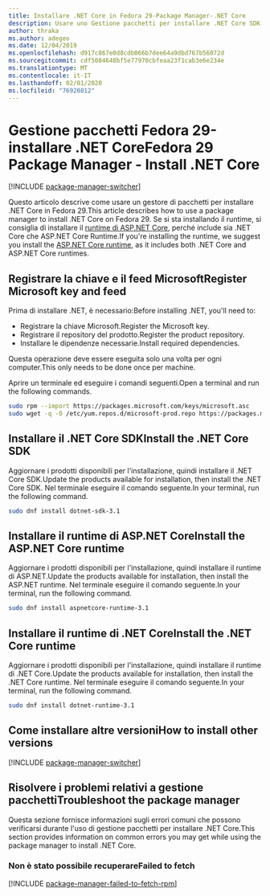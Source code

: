 ```yaml
---
title: Installare .NET Core in Fedora 29-Package Manager-.NET Core
description: Usare uno Gestione pacchetti per installare .NET Core SDK e Runtime in Fedora 29.
author: thraka
ms.author: adegeo
ms.date: 12/04/2019
ms.openlocfilehash: d917c867e0d8cdb066b7dee64a9dbd767b56072d
ms.sourcegitcommit: cdf5084648bf5e77970cbfeaa23f1cab3e6e234e
ms.translationtype: MT
ms.contentlocale: it-IT
ms.lasthandoff: 02/01/2020
ms.locfileid: "76920812"
---
```

# <a name="fedora-29-package-manager---install-net-core"></a><span data-ttu-id="2f40d-103">Gestione pacchetti Fedora 29-installare .NET Core</span><span class="sxs-lookup"><span data-stu-id="2f40d-103">Fedora 29 Package Manager - Install .NET Core</span></span>

[!INCLUDE [package-manager-switcher](./includes/package-manager-switcher.md)]

<span data-ttu-id="2f40d-104">Questo articolo descrive come usare un gestore di pacchetti per installare .NET Core in Fedora 29.</span><span class="sxs-lookup"><span data-stu-id="2f40d-104">This article describes how to use a package manager to install .NET Core on Fedora 29.</span></span> <span data-ttu-id="2f40d-105">Se si sta installando il runtime, si consiglia di installare il [runtime di ASP.NET Core](#install-the-aspnet-core-runtime), perché include sia .NET Core che ASP.NET Core Runtime.</span><span class="sxs-lookup"><span data-stu-id="2f40d-105">If you're installing the runtime, we suggest you install the [ASP.NET Core runtime](#install-the-aspnet-core-runtime), as it includes both .NET Core and ASP.NET Core runtimes.</span></span>

## <a name="register-microsoft-key-and-feed"></a><span data-ttu-id="2f40d-106">Registrare la chiave e il feed Microsoft</span><span class="sxs-lookup"><span data-stu-id="2f40d-106">Register Microsoft key and feed</span></span>

<span data-ttu-id="2f40d-107">Prima di installare .NET, è necessario:</span><span class="sxs-lookup"><span data-stu-id="2f40d-107">Before installing .NET, you'll need to:</span></span>

- <span data-ttu-id="2f40d-108">Registrare la chiave Microsoft.</span><span class="sxs-lookup"><span data-stu-id="2f40d-108">Register the Microsoft key.</span></span>
- <span data-ttu-id="2f40d-109">Registrare il repository del prodotto.</span><span class="sxs-lookup"><span data-stu-id="2f40d-109">Register the product repository.</span></span>
- <span data-ttu-id="2f40d-110">Installare le dipendenze necessarie.</span><span class="sxs-lookup"><span data-stu-id="2f40d-110">Install required dependencies.</span></span>

<span data-ttu-id="2f40d-111">Questa operazione deve essere eseguita solo una volta per ogni computer.</span><span class="sxs-lookup"><span data-stu-id="2f40d-111">This only needs to be done once per machine.</span></span>

<span data-ttu-id="2f40d-112">Aprire un terminale ed eseguire i comandi seguenti.</span><span class="sxs-lookup"><span data-stu-id="2f40d-112">Open a terminal and run the following commands.</span></span>

```bash
sudo rpm --import https://packages.microsoft.com/keys/microsoft.asc
sudo wget -q -O /etc/yum.repos.d/microsoft-prod.repo https://packages.microsoft.com/config/fedora/29/prod.repo
```

## <a name="install-the-net-core-sdk"></a><span data-ttu-id="2f40d-113">Installare il .NET Core SDK</span><span class="sxs-lookup"><span data-stu-id="2f40d-113">Install the .NET Core SDK</span></span>

<span data-ttu-id="2f40d-114">Aggiornare i prodotti disponibili per l'installazione, quindi installare il .NET Core SDK.</span><span class="sxs-lookup"><span data-stu-id="2f40d-114">Update the products available for installation, then install the .NET Core SDK.</span></span> <span data-ttu-id="2f40d-115">Nel terminale eseguire il comando seguente.</span><span class="sxs-lookup"><span data-stu-id="2f40d-115">In your terminal, run the following command.</span></span>

```bash
sudo dnf install dotnet-sdk-3.1
```

## <a name="install-the-aspnet-core-runtime"></a><span data-ttu-id="2f40d-116">Installare il runtime di ASP.NET Core</span><span class="sxs-lookup"><span data-stu-id="2f40d-116">Install the ASP.NET Core runtime</span></span>

<span data-ttu-id="2f40d-117">Aggiornare i prodotti disponibili per l'installazione, quindi installare il runtime di ASP.NET.</span><span class="sxs-lookup"><span data-stu-id="2f40d-117">Update the products available for installation, then install the ASP.NET runtime.</span></span> <span data-ttu-id="2f40d-118">Nel terminale eseguire il comando seguente.</span><span class="sxs-lookup"><span data-stu-id="2f40d-118">In your terminal, run the following command.</span></span>

```bash
sudo dnf install aspnetcore-runtime-3.1
```

## <a name="install-the-net-core-runtime"></a><span data-ttu-id="2f40d-119">Installare il runtime di .NET Core</span><span class="sxs-lookup"><span data-stu-id="2f40d-119">Install the .NET Core runtime</span></span>

<span data-ttu-id="2f40d-120">Aggiornare i prodotti disponibili per l'installazione, quindi installare il runtime di .NET Core.</span><span class="sxs-lookup"><span data-stu-id="2f40d-120">Update the products available for installation, then install the .NET Core runtime.</span></span> <span data-ttu-id="2f40d-121">Nel terminale eseguire il comando seguente.</span><span class="sxs-lookup"><span data-stu-id="2f40d-121">In your terminal, run the following command.</span></span>

```bash
sudo dnf install dotnet-runtime-3.1
```

## <a name="how-to-install-other-versions"></a><span data-ttu-id="2f40d-122">Come installare altre versioni</span><span class="sxs-lookup"><span data-stu-id="2f40d-122">How to install other versions</span></span>

[!INCLUDE [package-manager-switcher](./includes/package-manager-heading-hack-pkgname.md)]

## <a name="troubleshoot-the-package-manager"></a><span data-ttu-id="2f40d-123">Risolvere i problemi relativi a gestione pacchetti</span><span class="sxs-lookup"><span data-stu-id="2f40d-123">Troubleshoot the package manager</span></span>

<span data-ttu-id="2f40d-124">Questa sezione fornisce informazioni sugli errori comuni che possono verificarsi durante l'uso di gestione pacchetti per installare .NET Core.</span><span class="sxs-lookup"><span data-stu-id="2f40d-124">This section provides information on common errors you may get while using the package manager to install .NET Core.</span></span>

### <a name="failed-to-fetch"></a><span data-ttu-id="2f40d-125">Non è stato possibile recuperare</span><span class="sxs-lookup"><span data-stu-id="2f40d-125">Failed to fetch</span></span>

[!INCLUDE [package-manager-failed-to-fetch-rpm](includes/package-manager-failed-to-fetch-rpm.md)]
